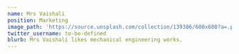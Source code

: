 ```yaml
---
name: Mrs Vaishali
position: Marketing
image_path: 'https://source.unsplash.com/collection/139386/600x600?a=.png'
twitter_username: to-be-defined
blurb: Mrs Vaishali likes mechanical engineering works.
---
```

